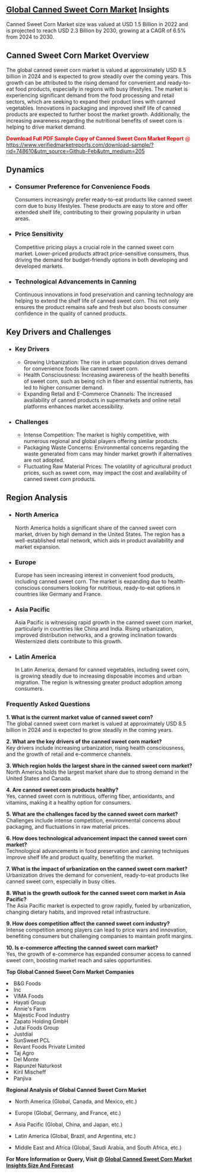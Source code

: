 <h2><a href="https://www.verifiedmarketreports.com/download-sample/?rid=748610&amp;utm_source=Github&amp;utm_medium=205" target="_blank">Global Canned Sweet Corn Market</a> Insights</h2><p>Canned Sweet Corn Market size was valued at USD 1.5 Billion in 2022 and is projected to reach USD 2.3 Billion by 2030, growing at a CAGR of 6.5% from 2024 to 2030.</p><p> <h2>Canned Sweet Corn Market Overview</h2> <p>The global canned sweet corn market is valued at approximately USD 8.5 billion in 2024 and is expected to grow steadily over the coming years. This growth can be attributed to the rising demand for convenient and ready-to-eat food products, especially in regions with busy lifestyles. The market is experiencing significant demand from the food processing and retail sectors, which are seeking to expand their product lines with canned vegetables. Innovations in packaging and improved shelf life of canned products are expected to further boost the market growth. Additionally, the increasing awareness regarding the nutritional benefits of sweet corn is helping to drive market demand.</p> <p><p><span class=""><span style="color: #ff0000;"><strong>Download Full PDF Sample Copy of Canned Sweet Corn Market Report</strong> @ </span><a href="https://www.verifiedmarketreports.com/download-sample/?rid=748610&amp;utm_source=Github-Feb&amp;utm_medium=205" target="_blank">https://www.verifiedmarketreports.com/download-sample/?rid=748610&amp;utm_source=Github-Feb&amp;utm_medium=205</a></span></p></p> <h2>Dynamics</h2> <ul> <li><h3>Consumer Preference for Convenience Foods</h3> Consumers increasingly prefer ready-to-eat products like canned sweet corn due to busy lifestyles. These products are easy to store and offer extended shelf life, contributing to their growing popularity in urban areas.</li> <li><h3>Price Sensitivity</h3> Competitive pricing plays a crucial role in the canned sweet corn market. Lower-priced products attract price-sensitive consumers, thus driving the demand for budget-friendly options in both developing and developed markets.</li> <li><h3>Technological Advancements in Canning</h3> Continuous innovations in food preservation and canning technology are helping to extend the shelf life of canned sweet corn. This not only ensures the product remains safe and fresh but also boosts consumer confidence in the quality of canned products.</li> </ul> <h2>Key Drivers and Challenges</h2> <ul> <li><h3>Key Drivers</h3> <ul> <li>Growing Urbanization: The rise in urban population drives demand for convenience foods like canned sweet corn.</li> <li>Health Consciousness: Increasing awareness of the health benefits of sweet corn, such as being rich in fiber and essential nutrients, has led to higher consumer demand.</li> <li>Expanding Retail and E-Commerce Channels: The increased availability of canned products in supermarkets and online retail platforms enhances market accessibility.</li> </ul> </li> <li><h3>Challenges</h3> <ul> <li>Intense Competition: The market is highly competitive, with numerous regional and global players offering similar products.</li> <li>Packaging Waste Concerns: Environmental concerns regarding the waste generated from cans may hinder market growth if alternatives are not adopted.</li> <li>Fluctuating Raw Material Prices: The volatility of agricultural product prices, such as sweet corn, may impact the cost and availability of canned sweet corn products.</li> </ul> </li> </ul> <h2>Region Analysis</h2> <ul> <li><h3>North America</h3> North America holds a significant share of the canned sweet corn market, driven by high demand in the United States. The region has a well-established retail network, which aids in product availability and market expansion.</li> <li><h3>Europe</h3> Europe has seen increasing interest in convenient food products, including canned sweet corn. The market is expanding due to health-conscious consumers looking for nutritious, ready-to-eat options in countries like Germany and France.</li> <li><h3>Asia Pacific</h3> Asia Pacific is witnessing rapid growth in the canned sweet corn market, particularly in countries like China and India. Rising urbanization, improved distribution networks, and a growing inclination towards Westernized diets contribute to this growth.</li> <li><h3>Latin America</h3> In Latin America, demand for canned vegetables, including sweet corn, is growing steadily due to increasing disposable incomes and urban migration. The region is witnessing greater product adoption among consumers.</li> </ul> <h3>Frequently Asked Questions</h3> <p><strong>1. What is the current market value of canned sweet corn?</strong><br> The global canned sweet corn market is valued at approximately USD 8.5 billion in 2024 and is expected to grow steadily in the coming years.</p> <p><strong>2. What are the key drivers of the canned sweet corn market?</strong><br> Key drivers include increasing urbanization, rising health consciousness, and the growth of retail and e-commerce channels.</p> <p><strong>3. Which region holds the largest share in the canned sweet corn market?</strong><br> North America holds the largest market share due to strong demand in the United States and Canada.</p> <p><strong>4. Are canned sweet corn products healthy?</strong><br> Yes, canned sweet corn is nutritious, offering fiber, antioxidants, and vitamins, making it a healthy option for consumers.</p> <p><strong>5. What are the challenges faced by the canned sweet corn market?</strong><br> Challenges include intense competition, environmental concerns about packaging, and fluctuations in raw material prices.</p> <p><strong>6. How does technological advancement impact the canned sweet corn market?</strong><br> Technological advancements in food preservation and canning techniques improve shelf life and product quality, benefiting the market.</p> <p><strong>7. What is the impact of urbanization on the canned sweet corn market?</strong><br> Urbanization drives the demand for convenient, ready-to-eat products like canned sweet corn, especially in busy cities.</p> <p><strong>8. What is the growth outlook for the canned sweet corn market in Asia Pacific?</strong><br> The Asia Pacific market is expected to grow rapidly, fueled by urbanization, changing dietary habits, and improved retail infrastructure.</p> <p><strong>9. How does competition affect the canned sweet corn industry?</strong><br> Intense competition among players can lead to price wars and innovation, benefiting consumers but challenging companies to maintain profit margins.</p> <p><strong>10. Is e-commerce affecting the canned sweet corn market?</strong><br> Yes, the growth of e-commerce has expanded consumer access to canned sweet corn, boosting market reach and sales opportunities.</p> </p><p><strong>Top Global Canned Sweet Corn Market Companies</strong></p><div data-test-id=""><p><li>B&G Foods</li><li> Inc</li><li> VIMA Foods</li><li> Hayati Group</li><li> Annie's Farm</li><li> Majestic Food Industry</li><li> Zapato Holding GmbH</li><li> Jutai Foods Group</li><li> Justdial</li><li> SunSweet PCL</li><li> Revant Foods Private Limited</li><li> Taj Agro</li><li> Del Monte</li><li> Rapunzel Naturkost</li><li> Kiril Mischeff</li><li> Panjiva</li></p><div><strong>Regional Analysis of&nbsp;Global Canned Sweet Corn Market</strong></div><ul><li dir="ltr"><p dir="ltr">North America&nbsp;(Global, Canada, and Mexico, etc.)</p></li><li dir="ltr"><p dir="ltr">Europe (Global, Germany, and France, etc.)</p></li><li dir="ltr"><p dir="ltr">Asia Pacific&nbsp;(Global, China, and Japan, etc.)</p></li><li dir="ltr"><p dir="ltr">Latin America&nbsp;(Global, Brazil, and Argentina, etc.)</p></li><li dir="ltr">Middle East and Africa&nbsp;(Global, Saudi Arabia, and South Africa, etc.)</li></ul><p><strong>For More Information or Query, Visit @&nbsp;</strong><strong><a href="https://www.verifiedmarketreports.com/product/canned-sweet-corn-market/?utm_source=Github&amp;utm_medium=205" target="_blank">Global Canned Sweet Corn Market Insights Size And Forecast</a></strong></p></div>
